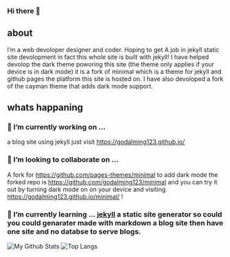 ### Hi there 👋

## about

I’m a web devoloper designer and coder. Hoping to get A job in jekyll static site devolopment in fact this whole site is built with jekyll! I have helped devolop the dark theme poworing this site (the theme only applies if your device is in dark mode) it is a fork of minimal which is a theme for jekyll and github pages the platform this site is hosted on. I have also devoloped a fork of the cayman theme that adds dark mode support.

## whats happaning

### 🔭 I’m currently working on ...
a blog site using jekyll just visit https://godalming123.github.io/

### 👯 I’m looking to collaborate on ...
A fork for https://github.com/pages-themes/minimal to add dark mode the forked repo is https://github.com/godalming123/minimal and you can try it out by turning    dark mode on on your device and visiting https://godalming123.github.io/minimal/ !

### 🌱 I’m currently learning ... [jekyll](https://jekyllrb.com/) a static site generator so could you could genarater made with markdown a blog site then have one site and no databse to serve blogs.

![My Github Stats](https://github-readme-stats.vercel.app/api?username=godalming123)
![Top Langs](https://github-readme-stats.vercel.app/api/top-langs/?username=1989Ryan&layout=compact&show_icons=true)
<!--
**godalming123/godalming123** is a ✨ _special_ ✨ repository because its `README.md` (this file) appears on your GitHub profile.

Here are some ideas to get you started:

- 🔭 I’m currently working on ...
- 🌱 I’m currently learning ...
- 👯 I’m looking to collaborate on ...
- 🤔 I’m looking for help with ...
- 💬 Ask me about ...
- 📫 How to reach me: ...
- 😄 Pronouns: ...
- ⚡ Fun fact: ...
-->
